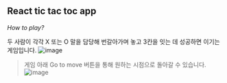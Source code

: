 ## React tic tac toc app

_How to play?_

두 사람이 각각 X 또는 O 말을 담당해 번갈아가며 놓고 3칸을 잇는 데 성공하면 이기는 게임입니다.
![image](https://github.com/doryJyeon/tic_tac_toe/assets/125242321/1e1515f2-bf29-46d7-9e31-e8eaeb3eabdb)



> 게임 아래 Go to move 버튼을 통해 원하는 시점으로 돌아갈 수 있습니다.
![image](https://github.com/doryJyeon/tic_tac_toe/assets/125242321/b581c7e4-0f06-4388-90c4-6bfabe0dc697)

